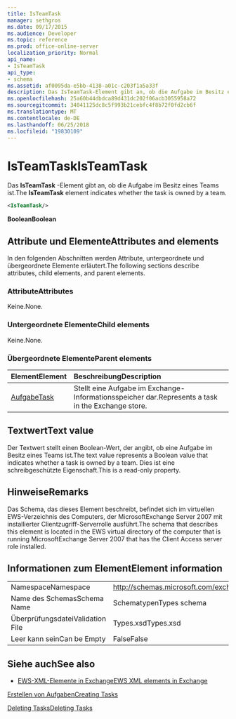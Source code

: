```yaml
---
title: IsTeamTask
manager: sethgros
ms.date: 09/17/2015
ms.audience: Developer
ms.topic: reference
ms.prod: office-online-server
localization_priority: Normal
api_name:
- IsTeamTask
api_type:
- schema
ms.assetid: af0095da-e5bb-4138-a01c-c203f1a5a33f
description: Das IsTeamTask-Element gibt an, ob die Aufgabe im Besitz eines Teams ist.
ms.openlocfilehash: 25a60b44dbdca89d431dc202f06acb3055958a72
ms.sourcegitcommit: 34041125dc8c5f993b21cebfc4f8b72f0fd2cb6f
ms.translationtype: MT
ms.contentlocale: de-DE
ms.lasthandoff: 06/25/2018
ms.locfileid: "19830109"
---
```

# <a name="isteamtask"></a><span data-ttu-id="8f723-103">IsTeamTask</span><span class="sxs-lookup"><span data-stu-id="8f723-103">IsTeamTask</span></span>

<span data-ttu-id="8f723-104">Das **IsTeamTask** -Element gibt an, ob die Aufgabe im Besitz eines Teams ist.</span><span class="sxs-lookup"><span data-stu-id="8f723-104">The **IsTeamTask** element indicates whether the task is owned by a team.</span></span> 
  
```xml
<IsTeamTask/>
```

 <span data-ttu-id="8f723-105">**Boolean**</span><span class="sxs-lookup"><span data-stu-id="8f723-105">**Boolean**</span></span>
## <a name="attributes-and-elements"></a><span data-ttu-id="8f723-106">Attribute und Elemente</span><span class="sxs-lookup"><span data-stu-id="8f723-106">Attributes and elements</span></span>

<span data-ttu-id="8f723-107">In den folgenden Abschnitten werden Attribute, untergeordnete und übergeordnete Elemente erläutert.</span><span class="sxs-lookup"><span data-stu-id="8f723-107">The following sections describe attributes, child elements, and parent elements.</span></span>
  
### <a name="attributes"></a><span data-ttu-id="8f723-108">Attribute</span><span class="sxs-lookup"><span data-stu-id="8f723-108">Attributes</span></span>

<span data-ttu-id="8f723-109">Keine.</span><span class="sxs-lookup"><span data-stu-id="8f723-109">None.</span></span>
  
### <a name="child-elements"></a><span data-ttu-id="8f723-110">Untergeordnete Elemente</span><span class="sxs-lookup"><span data-stu-id="8f723-110">Child elements</span></span>

<span data-ttu-id="8f723-111">Keine.</span><span class="sxs-lookup"><span data-stu-id="8f723-111">None.</span></span>
  
### <a name="parent-elements"></a><span data-ttu-id="8f723-112">Übergeordnete Elemente</span><span class="sxs-lookup"><span data-stu-id="8f723-112">Parent elements</span></span>

|<span data-ttu-id="8f723-113">**Element**</span><span class="sxs-lookup"><span data-stu-id="8f723-113">**Element**</span></span>|<span data-ttu-id="8f723-114">**Beschreibung**</span><span class="sxs-lookup"><span data-stu-id="8f723-114">**Description**</span></span>|
|:-----|:-----|
|[<span data-ttu-id="8f723-115">Aufgabe</span><span class="sxs-lookup"><span data-stu-id="8f723-115">Task</span></span>](task.md) <br/> |<span data-ttu-id="8f723-116">Stellt eine Aufgabe im Exchange-Informationsspeicher dar.</span><span class="sxs-lookup"><span data-stu-id="8f723-116">Represents a task in the Exchange store.</span></span>  <br/> |
   
## <a name="text-value"></a><span data-ttu-id="8f723-117">Textwert</span><span class="sxs-lookup"><span data-stu-id="8f723-117">Text value</span></span>

<span data-ttu-id="8f723-118">Der Textwert stellt einen Boolean-Wert, der angibt, ob eine Aufgabe im Besitz eines Teams ist.</span><span class="sxs-lookup"><span data-stu-id="8f723-118">The text value represents a Boolean value that indicates whether a task is owned by a team.</span></span> <span data-ttu-id="8f723-119">Dies ist eine schreibgeschützte Eigenschaft.</span><span class="sxs-lookup"><span data-stu-id="8f723-119">This is a read-only property.</span></span>
  
## <a name="remarks"></a><span data-ttu-id="8f723-120">Hinweise</span><span class="sxs-lookup"><span data-stu-id="8f723-120">Remarks</span></span>

<span data-ttu-id="8f723-121">Das Schema, das dieses Element beschreibt, befindet sich im virtuellen EWS-Verzeichnis des Computers, der MicrosoftExchange Server 2007 mit installierter Clientzugriff-Serverrolle ausführt.</span><span class="sxs-lookup"><span data-stu-id="8f723-121">The schema that describes this element is located in the EWS virtual directory of the computer that is running MicrosoftExchange Server 2007 that has the Client Access server role installed.</span></span>
  
## <a name="element-information"></a><span data-ttu-id="8f723-122">Informationen zum Element</span><span class="sxs-lookup"><span data-stu-id="8f723-122">Element information</span></span>

|||
|:-----|:-----|
|<span data-ttu-id="8f723-123">Namespace</span><span class="sxs-lookup"><span data-stu-id="8f723-123">Namespace</span></span>  <br/> |http://schemas.microsoft.com/exchange/services/2006/types  <br/> |
|<span data-ttu-id="8f723-124">Name des Schemas</span><span class="sxs-lookup"><span data-stu-id="8f723-124">Schema Name</span></span>  <br/> |<span data-ttu-id="8f723-125">Schematypen</span><span class="sxs-lookup"><span data-stu-id="8f723-125">Types schema</span></span>  <br/> |
|<span data-ttu-id="8f723-126">Überprüfungsdatei</span><span class="sxs-lookup"><span data-stu-id="8f723-126">Validation File</span></span>  <br/> |<span data-ttu-id="8f723-127">Types.xsd</span><span class="sxs-lookup"><span data-stu-id="8f723-127">Types.xsd</span></span>  <br/> |
|<span data-ttu-id="8f723-128">Leer kann sein</span><span class="sxs-lookup"><span data-stu-id="8f723-128">Can be Empty</span></span>  <br/> |<span data-ttu-id="8f723-129">False</span><span class="sxs-lookup"><span data-stu-id="8f723-129">False</span></span>  <br/> |
   
## <a name="see-also"></a><span data-ttu-id="8f723-130">Siehe auch</span><span class="sxs-lookup"><span data-stu-id="8f723-130">See also</span></span>



- [<span data-ttu-id="8f723-131">EWS-XML-Elemente in Exchange</span><span class="sxs-lookup"><span data-stu-id="8f723-131">EWS XML elements in Exchange</span></span>](ews-xml-elements-in-exchange.md)


[<span data-ttu-id="8f723-132">Erstellen von Aufgaben</span><span class="sxs-lookup"><span data-stu-id="8f723-132">Creating Tasks</span></span>](http://msdn.microsoft.com/library/0ef97334-e8a0-4f67-a23a-dd9e2bbad49f%28Office.15%29.aspx)
  
[<span data-ttu-id="8f723-133">Deleting Tasks</span><span class="sxs-lookup"><span data-stu-id="8f723-133">Deleting Tasks</span></span>](http://msdn.microsoft.com/library/a3d7e25f-8a35-4901-b1d9-d31f418ab340%28Office.15%29.aspx)

